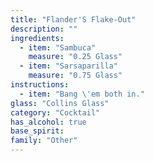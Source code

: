 ```yaml
---
title: "Flander'S Flake-Out"
description: ""
ingredients:
  - item: "Sambuca"
    measure: "0.25 Glass"
  - item: "Sarsaparilla"
    measure: "0.75 Glass"
instructions:
  - item: "Bang \'em both in."
glass: "Collins Glass"
category: "Cocktail"
has_alcohol: true
base_spirit:
family: "Other"
---
```



